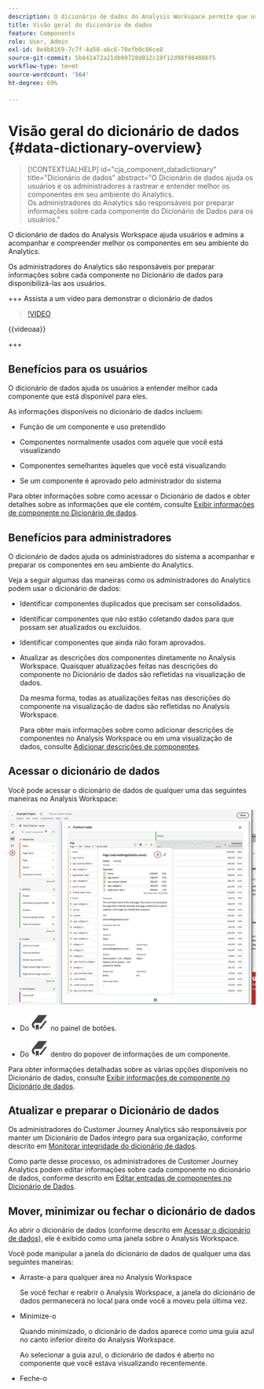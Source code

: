 ```yaml
---
description: O dicionário de dados do Analysis Workspace permite que os usuários rastreiem e criem um catálogo dos vários componentes no Analysis Workspace, incluindo seu uso pretendido, quais estão aprovados, quais são duplicatas e assim por diante.
title: Visão geral do dicionário de dados
feature: Components
role: User, Admin
exl-id: 8e4b8169-7c7f-4a58-a6c6-70efb0c86ce8
source-git-commit: 5b441472a21db99728d012c19f12d98f984086f5
workflow-type: tm+mt
source-wordcount: '564'
ht-degree: 69%

---
```


# Visão geral do dicionário de dados {#data-dictionary-overview}

<!-- markdownlint-disable MD034 -->

>[!CONTEXTUALHELP]
>id="cja_component_datadictionary"
>title="Dicionário de dados"
>abstract="O Dicionário de dados ajuda os usuários e os administradores a rastrear e entender melhor os componentes em seu ambiente do Analytics. <br/>Os administradores do Analytics são responsáveis por preparar informações sobre cada componente do Dicionário de Dados para os usuários."

<!-- markdownlint-enable MD034 -->


O dicionário de dados do Analysis Workspace ajuda usuários e admins a acompanhar e compreender melhor os componentes em seu ambiente do Analytics.

Os administradores do Analytics são responsáveis por preparar informações sobre cada componente no Dicionário de dados para disponibilizá-las aos usuários.


+++ Assista a um vídeo para demonstrar o dicionário de dados

>[!VIDEO](https://video.tv.adobe.com/v/3418028/?quality=12&learn=on)

{{videoaa}}

+++

## Benefícios para os usuários

O dicionário de dados ajuda os usuários a entender melhor cada componente que está disponível para eles.

As informações disponíveis no dicionário de dados incluem:

* Função de um componente e uso pretendido

* Componentes normalmente usados com aquele que você está visualizando

* Componentes semelhantes àqueles que você está visualizando

* Se um componente é aprovado pelo administrador do sistema

Para obter informações sobre como acessar o Dicionário de dados e obter detalhes sobre as informações que ele contém, consulte [Exibir informações de componente no Dicionário de dados](/help/components/data-dictionary/view-data-dictionary.md).

## Benefícios para administradores

O dicionário de dados ajuda os administradores do sistema a acompanhar e preparar os componentes em seu ambiente do Analytics.

Veja a seguir algumas das maneiras como os administradores do Analytics podem usar o dicionário de dados:

* Identificar componentes duplicados que precisam ser consolidados.

* Identificar componentes que não estão coletando dados para que possam ser atualizados ou excluídos.

* Identificar componentes que ainda não foram aprovados.

* Atualizar as descrições dos componentes diretamente no Analysis Workspace. Quaisquer atualizações feitas nas descrições do componente no Dicionário de dados são refletidas na visualização de dados.

  Da mesma forma, todas as atualizações feitas nas descrições do componente na visualização de dados são refletidas no Analysis Workspace.

  Para obter mais informações sobre como adicionar descrições de componentes no Analysis Workspace ou em uma visualização de dados, consulte [Adicionar descrições de componentes](/help/components/add-component-descriptions.md).

## Acessar o dicionário de dados

Você pode acessar o dicionário de dados de qualquer uma das seguintes maneiras no Analysis Workspace:

![Ícone do Dicionário de Dados no painel esquerdo](assets/data-dictionary-access.png)

* Do ![Indicador](/help/assets/icons/Bookmark.svg) no painel de botões.



* Do ![Indicador](/help/assets/icons/Bookmark.svg) dentro do popover de informações de um componente.


Para obter informações detalhadas sobre as várias opções disponíveis no Dicionário de dados, consulte [Exibir informações de componente no Dicionário de dados](/help/components/data-dictionary/view-data-dictionary.md).

## Atualizar e preparar o Dicionário de dados

Os administradores do Customer Journey Analytics são responsáveis por manter um Dicionário de Dados íntegro para sua organização, conforme descrito em [Monitorar integridade do dicionário de dados](/help/components/data-dictionary/monitor-data-dictionary-health.md).

Como parte desse processo, os administradores de Customer Journey Analytics podem editar informações sobre cada componente no dicionário de dados, conforme descrito em [Editar entradas de componentes no Dicionário de Dados](/help/components/data-dictionary/edit-entries-data-dictionary.md).

## Mover, minimizar ou fechar o dicionário de dados

Ao abrir o dicionário de dados (conforme descrito em [Acessar o dicionário de dados](#access-the-data-dictionary)), ele é exibido como uma janela sobre o Analysis Workspace.

Você pode manipular a janela do dicionário de dados de qualquer uma das seguintes maneiras:

* Arraste-a para qualquer área no Analysis Workspace

  Se você fechar e reabrir o Analysis Workspace, a janela do dicionário de dados permanecerá no local para onde você a moveu pela última vez. <!--True?-->

* Minimize-o

  Quando minimizado, o dicionário de dados aparece como uma guia azul no canto inferior direito do Analysis Workspace.

  Ao selecionar a guia azul, o dicionário de dados é aberto no componente que você estava visualizando recentemente.

* Feche-o
